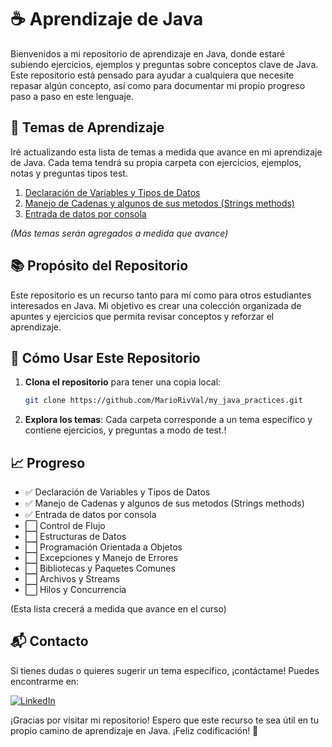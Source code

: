 # ☕️ Aprendizaje de Java

Bienvenidos a mi repositorio de aprendizaje en Java, donde estaré subiendo
ejercicios, ejemplos y preguntas sobre conceptos clave de Java. Este repositorio
está pensado para ayudar a cualquiera que necesite repasar algún concepto, así
como para documentar mi propio progreso paso a paso en este lenguaje.

## 📝 Temas de Aprendizaje

Iré actualizando esta lista de temas a medida que avance en mi aprendizaje de
Java. Cada tema tendrá su propia carpeta con ejercicios, ejemplos, notas y
preguntas tipos test.

1. [Declaración de Variables y Tipos de Datos](seccion_1_variables/src)
2. [Manejo de Cadenas y algunos de sus metodos (Strings methods)](seccion_2_manejo_cadenas/src/)
3. [Entrada de datos por consola](seccion_3_datos_consola/src/)

_(Más temas serán agregados a medida que avance)_

## 📚 Propósito del Repositorio

Este repositorio es un recurso tanto para mí como para otros estudiantes
interesados en Java. Mi objetivo es crear una colección organizada de apuntes y
ejercicios que permita revisar conceptos y reforzar el aprendizaje.

## 🚀 Cómo Usar Este Repositorio

1. **Clona el repositorio** para tener una copia local:
   ```bash
   git clone https://github.com/MarioRivVal/my_java_practices.git
   ```
2. **Explora los temas**: Cada carpeta corresponde a un tema específico y
   contiene ejercicios, y preguntas a modo de test.!

## 📈 Progreso

- ✅ Declaración de Variables y Tipos de Datos
- ✅ Manejo de Cadenas y algunos de sus metodos (Strings methods)
- ✅ Entrada de datos por consola
- ⬜ Control de Flujo
- ⬜ Estructuras de Datos
- ⬜ Programación Orientada a Objetos
- ⬜ Excepciones y Manejo de Errores
- ⬜ Bibliotecas y Paquetes Comunes
- ⬜ Archivos y Streams
- ⬜ Hilos y Concurrencia

(Esta lista crecerá a medida que avance en el curso)

## 📬 Contacto

Si tienes dudas o quieres sugerir un tema específico, ¡contáctame! Puedes
encontrarme en:

[![LinkedIn](https://img.shields.io/badge/-LinkedIn-0A66C2?style=for-the-badge&logo=linkedin&logoColor=white)](https://www.linkedin.com/in/mario-valverde-web-developer/)

¡Gracias por visitar mi repositorio! Espero que este recurso te sea útil en tu
propio camino de aprendizaje en Java. ¡Feliz codificación! 🚀
